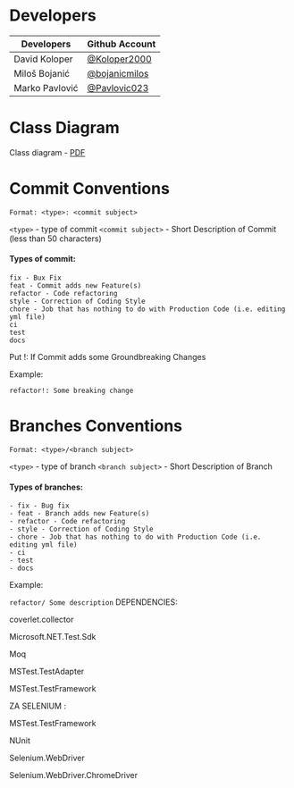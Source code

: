 # Developers

| Developers | Github Account |
|--------------|-------------|
David Koloper | [@Koloper2000](https://github.com/Koloper2000) |
Miloš Bojanić | [@bojanicmilos](https://github.com/bojanicmilos) |
Marko Pavlović | [@Pavlovic023](https://github.com/Lucifer023) |

# Class Diagram
Class diagram - [PDF](/docs/class-diagram.pdf)

# Commit Conventions
`Format: <type>: <commit subject>`

`<type>` - type of commit
`<commit subject>` - Short Description of Commit (less than 50 characters)

#### Types of commit: 
    fix - Bux Fix
    feat - Commit adds new Feature(s)
    refactor - Code refactoring
    style - Correction of Coding Style
    chore - Job that has nothing to do with Production Code (i.e. editing yml file)
    ci
    test
    docs

Put !: If Commit adds some Groundbreaking Changes

Example:

`refactor!: Some breaking change`

# Branches Conventions
`Format: <type>/<branch subject>`

`<type>` - type of branch
`<branch subject>` - Short Description of Branch

#### Types of branches:
    - fix - Bug fix
    - feat - Branch adds new Feature(s) 
    - refactor - Code refactoring
    - style - Correction of Coding Style
    - chore - Job that has nothing to do with Production Code (i.e. editing yml file)
    - ci 
    - test
    - docs

Example: 

`refactor/ Some description`
DEPENDENCIES:

coverlet.collector

Microsoft.NET.Test.Sdk

Moq

MSTest.TestAdapter

MSTest.TestFramework

ZA SELENIUM : 

MSTest.TestFramework


NUnit


Selenium.WebDriver


Selenium.WebDriver.ChromeDriver

